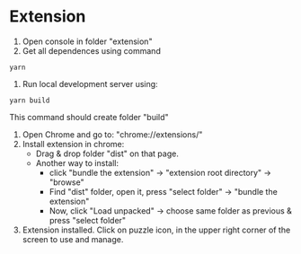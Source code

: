 # Extension

1. Open console in folder "extension"
1. Get all dependences using command

```shell
yarn
```

1. Run local development server using:

```shell
yarn build
```

This command should create folder "build"

1. Open Chrome and go to: "chrome://extensions/"
1. Install extension in chrome:
   - Drag & drop folder "dist" on that page.
   - Another way to install:
     - click "bundle the extension" -> "extension root directory" -> "browse"
     - Find "dist" folder, open it, press "select folder" -> "bundle the extension"
     - Now, click "Load unpacked" -> choose same folder as previous & press "select folder"
1. Extension installed. Click on puzzle icon, in the upper right corner of the screen to use and manage.
